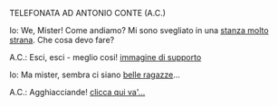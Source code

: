 TELEFONATA AD ANTONIO CONTE (A.C.)

Io: We, Mister! Come andiamo? Mi sono svegliato in una
[stanza molto strana](http://giphy.com/gifs/uy4zM12rn3oaY).
Che cosa devo fare?

A.C.: Esci, esci - meglio cosi!
[immagine di supporto](http://giphy.com/gifs/sporzaredactie-euro2016-italia-sporza-26BoCA9sGwKqelZra)

Io: Ma mister, sembra ci siano
[belle ragazze](http://giphy.com/gifs/dancing-dance-SioZIrQsuN36E)...

A.C.: Agghiacciande! [clicca qui va'...](http://giphy.com/gifs/sporzaredactie-euro2016-italia-sporza-l41YiaHYCcSwrZGBq)
